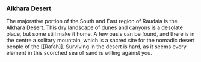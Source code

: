 ### Alkhara Desert

The majorative portion of the South and East region of Raudaia is the Alkhara Desert. This dry landscape of dunes and canyons is a desolate place, but some still make it home. A few oasis can be found, and there is in the centre a solitary mountain, which is a sacred site for the nomadic desert people of the [[Rafah]].
Surviving in the desert is hard, as it seems every element in this scorched sea of sand is willing against you.